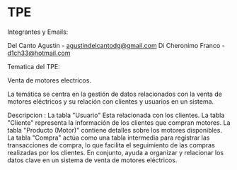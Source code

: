 # TPE

Integrantes y Emails:

Del Canto Agustin - agustindelcantodg@gmail.com 
Di Cheronimo Franco - d1ch33@hotmail.com

Tematica del TPE:

Venta de motores electricos.

La temática se centra en la gestión de datos relacionados con la venta de motores eléctricos y su relación con clientes y usuarios en un sistema.

Descripcion :
La tabla "Usuario" Esta relacionada con los clientes.
La tabla "Cliente" representa la información de los clientes que compran motores.
La tabla "Producto (Motor)" contiene detalles sobre los motores disponibles. 
La tabla "Compra" actúa como una tabla intermedia para registrar las transacciones de compra, lo que facilita el seguimiento de las compras realizadas por los clientes.
En conjunto, ayuda a organizar y relacionar los datos clave en un sistema de venta de motores eléctricos.
